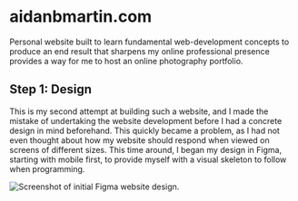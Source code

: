 # aidanbmartin.com
Personal website built to learn fundamental web-development concepts to produce an end result that sharpens my online professional presence provides a way for me to host an online photography portfolio.

## Step 1: Design 
This is my second attempt at building such a website, and I made the mistake of undertaking the website development before I had a concrete design in mind beforehand. This quickly became a problem, as I had not even thought about how my website should respond when viewed on screens of different sizes. This time around, I began my design in Figma, starting with mobile first, to provide myself with a visual skeleton to follow when programming.

![Screenshot of initial Figma website design.](/aidanbmartin.com/Screenshots/FigmaScreenshot.png "Website design in Figma")
